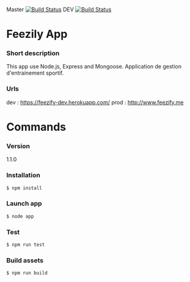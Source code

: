 Master [![Build Status](https://travis-ci.org/jn-prod/sport-roadbook.svg?branch=master)](https://travis-ci.org/jn-prod/sport-roadbook) DEV [![Build Status](https://travis-ci.org/jn-prod/sport-roadbook.svg?branch=dev)](https://travis-ci.org/jn-prod/sport-roadbook)

# Feezily App

### Short description
This app use Node.js, Express and Mongoose. Application de gestion d'entrainement sportif.

### Urls
dev : https://feezify-dev.herokuapp.com/
prod : http://www.feezify.me

# Commands 

### Version
1.1.0

### Installation

```sh
$ npm install
```

### Launch app

```sh
$ node app
```

### Test

```sh
$ npm run test
```
### Build assets

```sh
$ npm run build
```
